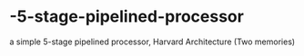# -5-stage-pipelined-processor
 a simple 5-stage pipelined processor, Harvard Architecture (Two memories)

